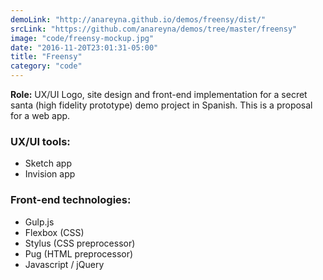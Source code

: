 ```yaml
---
demoLink: "http://anareyna.github.io/demos/freensy/dist/"
srcLink: "https://github.com/anareyna/demos/tree/master/freensy"
image: "code/freensy-mockup.jpg"
date: "2016-11-20T23:01:31-05:00"
title: "Freensy"
category: "code"
---
```


**Role:** UX/UI Logo, site design and front-end implementation for a secret santa (high fidelity prototype) demo project in Spanish. This is a proposal for a web app.

### UX/UI tools:

-   Sketch app
-   Invision app

### Front-end technologies:

-   Gulp.js
-   Flexbox (CSS)
-   Stylus (CSS preprocessor)
-   Pug (HTML preprocessor)
-   Javascript / jQuery
